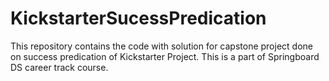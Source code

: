# KickstarterSucessPredication
This repository contains the code with solution for capstone project done on success predication of Kickstarter Project. This is a part of Springboard DS career track course.
